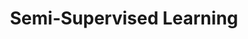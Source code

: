 ---
types: "word"

title: "Semi-Supervised Learning"

categories: ['']

tags: ['Semi', 'Supervised', 'Learning']

arabic: 'التعلم الآلي شبه الموجه'

arexps: []

enwords: ['Semi-Supervised Learning']

enexps: []

arlexicons: 'ع'

enlexicons: 'S'

authors: ['Ruqayya Roshdy']

translators: ['']

citations: 'تطبيقات الذكاء الاصطناعي في خدمة اللغة العربية'

sources: 'مركز الملك عبدالله بن عبدالعزيز الدولي لخدمة اللغة العربية'

word: "true"

slug: ""
---